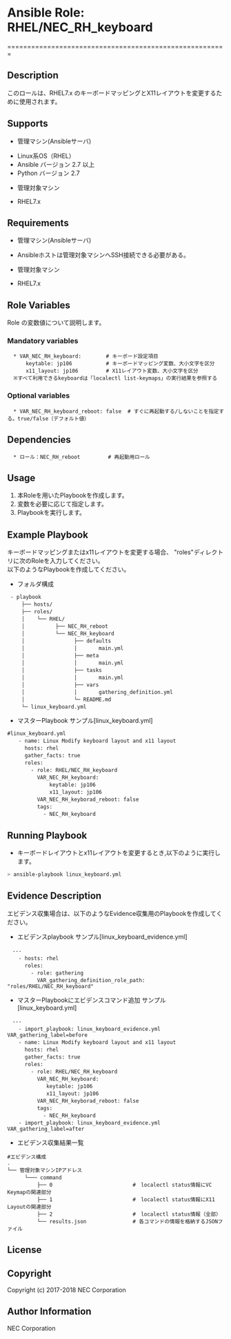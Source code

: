# Ansible Role: RHEL/NEC\_RH\_keyboard
=======================================================

## Description
このロールは、RHEL7.x のキーボードマッピングとX11レイアウトを変更するために使用されます。

## Supports
- 管理マシン(Ansibleサーバ)  
 * Linux系OS（RHEL）
 * Ansible バージョン 2.7 以上
 * Python バージョン 2.7  
- 管理対象マシン  
 * RHEL7.x

## Requirements
- 管理マシン(Ansibleサーバ)  
 * Ansibleホストは管理対象マシンへSSH接続できる必要がある。
- 管理対象マシン  
 * RHEL7.x

## Role Variables
Role の変数値について説明します。

### Mandatory variables
~~~
  * VAR_NEC_RH_keyboard:        # キーボード設定項目  
      keytable: jp106           # キーボードマッピング変数、大小文字を区分  
      x11_layout: jp106         # X11レイアウト変数、大小文字を区分  
  ※すべて利用できるkeyboardは「localectl list-keymaps」の実行結果を参照する
~~~

### Optional variables  

~~~
  * VAR_NEC_RH_keyboard_reboot: false  # すぐに再起動する/しないことを指定する。true/false（デフォルト値）  
~~~

## Dependencies  

~~~
  * ロール：NEC_RH_reboot         # 再起動用ロール
~~~

## Usage  

1. 本Roleを用いたPlaybookを作成します。
2. 変数を必要に応じて指定します。
3. Playbookを実行します。

## Example Playbook

キーボードマッピングまたはx11レイアウトを変更する場合、 "roles"ディレクトリに次のRoleを入力してください。  
以下のようなPlaybookを作成してください。 

- フォルダ構成 
~~~
 - playbook
　   ├── hosts/
　   ├── roles/
　   │    └── RHEL/
　   │          ├── NEC_RH_reboot
　   │          └── NEC_RH_keyboard
　   │                ├── defaults
　   │                │       main.yml
　   │                ├── meta
　   │                │       main.yml
　   │                ├── tasks
　   │                │       main.yml
　   │                ├── vars
　   │                │       gathering_definition.yml
　   │                └─ README.md
　   └─ linux_keyboard.yml
~~~

- マスターPlaybook サンプル[linux\_keyboard.yml]  
~~~
#linux_keyboard.yml
　  - name: Linux Modify keyboard layout and x11 layout
　    hosts: rhel
　    gather_facts: true
　    roles:
　      - role: RHEL/NEC_RH_keyboard
　        VAR_NEC_RH_keyboard:
　            keytable: jp106
　            x11_layout: jp106
　        VAR_NEC_RH_keyborad_reboot: false
　        tags:
　          - NEC_RH_keyboard
~~~

## Running Playbook

- キーボードレイアウトとx11レイアウトを変更するとき,以下のように実行します。  

~~~sh
> ansible-playbook linux_keyboard.yml
~~~

## Evidence Description

エビデンス収集場合は、以下のようなEvidence収集用のPlaybookを作成してください。  

- エビデンスplaybook サンプル[linux\_keyboard\_evidence.yml]
~~~
　---
　  - hosts: rhel
　    roles:
　      - role: gathering
　        VAR_gathering_definition_role_path: "roles/RHEL/NEC_RH_keyboard"
~~~

- マスターPlaybookにエビデンスコマンド追加 サンプル[linux\_keyboard.yml]
~~~
　---
　  - import_playbook: linux_keyboard_evidence.yml VAR_gathering_label=before
　  - name: Linux Modify keyboard layout and x11 layout
　    hosts: rhel
　    gather_facts: true
　    roles:
　      - role: RHEL/NEC_RH_keyboard
　        VAR_NEC_RH_keyboard:
　           keytable: jp106
　           x11_layout: jp106
　        VAR_NEC_RH_keyborad_reboot: false
　        tags:
　          - NEC_RH_keyboard
　  - import_playbook: linux_keyboard_evidence.yml VAR_gathering_label=after
~~~

- エビデンス収集結果一覧  
~~~
#エビデンス構成
.
└── 管理対象マシンIPアドレス
　    └─── command
　        ├── 0                          #　localectl status情報にVC Keymapの関連部分
　        ├── 1                          #　localectl status情報にX11 Layoutの関連部分
　        ├── 2                          #　localectl status情報（全部）
　        └── results.json               # 各コマンドの情報を格納するJSONファイル
~~~

## License

## Copyright

Copyright (c) 2017-2018 NEC Corporation

## Author Information

NEC Corporation
